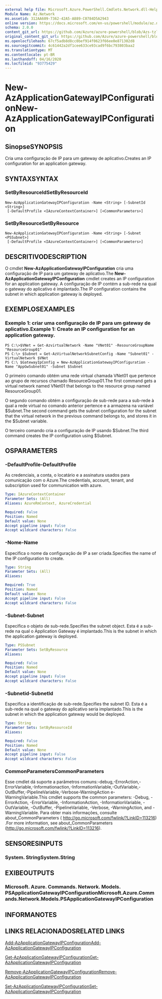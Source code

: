 ```yaml
---
external help file: Microsoft.Azure.PowerShell.Cmdlets.Network.dll-Help.xml
Module Name: Az.Network
ms.assetid: 312AA609-7362-42A5-A889-C0784D5A2943
online version: https://docs.microsoft.com/en-us/powershell/module/az.network/new-azapplicationgatewayipconfiguration
schema: 2.0.0
content_git_url: https://github.com/Azure/azure-powershell/blob/Azs-tzl/src/Network/Network/help/New-AzApplicationGatewayIPConfiguration.md
original_content_git_url: https://github.com/Azure/azure-powershell/blob/Azs-tzl/src/Network/Network/help/New-AzApplicationGatewayIPConfiguration.md
ms.openlocfilehash: 67cf5adb8d8cc0bef914f0623f66ee0e871302d8
ms.sourcegitcommit: 4c61442a2df1cee633ce93cad9f6bc793803baa2
ms.translationtype: MT
ms.contentlocale: pt-BR
ms.lasthandoff: 04/16/2020
ms.locfileid: "93775429"
---
```

# <span data-ttu-id="3b0a1-101">New-AzApplicationGatewayIPConfiguration</span><span class="sxs-lookup"><span data-stu-id="3b0a1-101">New-AzApplicationGatewayIPConfiguration</span></span>

## <span data-ttu-id="3b0a1-102">Sinopse</span><span class="sxs-lookup"><span data-stu-id="3b0a1-102">SYNOPSIS</span></span>
<span data-ttu-id="3b0a1-103">Cria uma configuração de IP para um gateway de aplicativo.</span><span class="sxs-lookup"><span data-stu-id="3b0a1-103">Creates an IP configuration for an application gateway.</span></span>

## <span data-ttu-id="3b0a1-104">SYNTAX</span><span class="sxs-lookup"><span data-stu-id="3b0a1-104">SYNTAX</span></span>

### <span data-ttu-id="3b0a1-105">SetByResourceId</span><span class="sxs-lookup"><span data-stu-id="3b0a1-105">SetByResourceId</span></span>
```
New-AzApplicationGatewayIPConfiguration -Name <String> [-SubnetId <String>]
 [-DefaultProfile <IAzureContextContainer>] [<CommonParameters>]
```

### <span data-ttu-id="3b0a1-106">SetByResource</span><span class="sxs-lookup"><span data-stu-id="3b0a1-106">SetByResource</span></span>
```
New-AzApplicationGatewayIPConfiguration -Name <String> [-Subnet <PSSubnet>]
 [-DefaultProfile <IAzureContextContainer>] [<CommonParameters>]
```

## <span data-ttu-id="3b0a1-107">DESCRITIVO</span><span class="sxs-lookup"><span data-stu-id="3b0a1-107">DESCRIPTION</span></span>
<span data-ttu-id="3b0a1-108">O cmdlet **New-AzApplicationGatewayIPConfiguration** cria uma configuração de IP para um gateway de aplicativo.</span><span class="sxs-lookup"><span data-stu-id="3b0a1-108">The **New-AzApplicationGatewayIPConfiguration** cmdlet creates an IP configuration for an application gateway.</span></span>
<span data-ttu-id="3b0a1-109">A configuração de IP contém a sub-rede na qual o gateway do aplicativo é implantado.</span><span class="sxs-lookup"><span data-stu-id="3b0a1-109">The IP configuration contains the subnet in which application gateway is deployed.</span></span>

## <span data-ttu-id="3b0a1-110">EXEMPLOS</span><span class="sxs-lookup"><span data-stu-id="3b0a1-110">EXAMPLES</span></span>

### <span data-ttu-id="3b0a1-111">Exemplo 1: criar uma configuração de IP para um gateway de aplicativo.</span><span class="sxs-lookup"><span data-stu-id="3b0a1-111">Example 1: Create an IP configuration for an application gateway.</span></span>
```
PS C:\>$VNet = Get-AzvirtualNetwork -Name "VNet01" -ResourceGroupName "ResourceGroup01"
PS C:\> $Subnet = Get-AzVirtualNetworkSubnetConfig -Name "Subnet01" -VirtualNetwork $VNet 
PS C:\ $GatewayIpConfig = New-AzApplicationGatewayIPConfiguration -Name "AppGwSubnet01" -Subnet $Subnet
```

<span data-ttu-id="3b0a1-112">O primeiro comando obtém uma rede virtual chamada VNet01 que pertence ao grupo de recursos chamado ResourceGroup01.</span><span class="sxs-lookup"><span data-stu-id="3b0a1-112">The first command gets a virtual network named VNet01 that belongs to the resource group named ResourceGroup01.</span></span>

<span data-ttu-id="3b0a1-113">O segundo comando obtém a configuração de sub-rede para a sub-rede à qual a rede virtual no comando anterior pertence e a armazena na variável $Subnet.</span><span class="sxs-lookup"><span data-stu-id="3b0a1-113">The second command gets the subnet configuration for the subnet that the virtual network in the previous command belongs to, and stores it in the $Subnet variable.</span></span>

<span data-ttu-id="3b0a1-114">O terceiro comando cria a configuração de IP usando $Subnet.</span><span class="sxs-lookup"><span data-stu-id="3b0a1-114">The third command creates the IP configuration using $Subnet.</span></span>

## <span data-ttu-id="3b0a1-115">OS</span><span class="sxs-lookup"><span data-stu-id="3b0a1-115">PARAMETERS</span></span>

### <span data-ttu-id="3b0a1-116">-DefaultProfile</span><span class="sxs-lookup"><span data-stu-id="3b0a1-116">-DefaultProfile</span></span>
<span data-ttu-id="3b0a1-117">As credenciais, a conta, o locatário e a assinatura usados para comunicação com o Azure.</span><span class="sxs-lookup"><span data-stu-id="3b0a1-117">The credentials, account, tenant, and subscription used for communication with azure.</span></span>

```yaml
Type: IAzureContextContainer
Parameter Sets: (All)
Aliases: AzureRmContext, AzureCredential

Required: False
Position: Named
Default value: None
Accept pipeline input: False
Accept wildcard characters: False
```

### <span data-ttu-id="3b0a1-118">-Nome</span><span class="sxs-lookup"><span data-stu-id="3b0a1-118">-Name</span></span>
<span data-ttu-id="3b0a1-119">Especifica o nome da configuração de IP a ser criada.</span><span class="sxs-lookup"><span data-stu-id="3b0a1-119">Specifies the name of the IP configuration to create.</span></span>

```yaml
Type: String
Parameter Sets: (All)
Aliases: 

Required: True
Position: Named
Default value: None
Accept pipeline input: False
Accept wildcard characters: False
```

### <span data-ttu-id="3b0a1-120">-Subnet</span><span class="sxs-lookup"><span data-stu-id="3b0a1-120">-Subnet</span></span>
<span data-ttu-id="3b0a1-121">Especifica o objeto de sub-rede.</span><span class="sxs-lookup"><span data-stu-id="3b0a1-121">Specifies the subnet object.</span></span>
<span data-ttu-id="3b0a1-122">Esta é a sub-rede na qual o Application Gateway é implantado.</span><span class="sxs-lookup"><span data-stu-id="3b0a1-122">This is the subnet in which the application gateway is deployed.</span></span>

```yaml
Type: PSSubnet
Parameter Sets: SetByResource
Aliases: 

Required: False
Position: Named
Default value: None
Accept pipeline input: False
Accept wildcard characters: False
```

### <span data-ttu-id="3b0a1-123">-Subnetid</span><span class="sxs-lookup"><span data-stu-id="3b0a1-123">-SubnetId</span></span>
<span data-ttu-id="3b0a1-124">Especifica a identificação de sub-rede.</span><span class="sxs-lookup"><span data-stu-id="3b0a1-124">Specifies the subnet ID.</span></span>
<span data-ttu-id="3b0a1-125">Esta é a sub-rede na qual o gateway do aplicativo seria implantado.</span><span class="sxs-lookup"><span data-stu-id="3b0a1-125">This is the subnet in which the application gateway would be deployed.</span></span>

```yaml
Type: String
Parameter Sets: SetByResourceId
Aliases: 

Required: False
Position: Named
Default value: None
Accept pipeline input: False
Accept wildcard characters: False
```

### <span data-ttu-id="3b0a1-126">CommonParameters</span><span class="sxs-lookup"><span data-stu-id="3b0a1-126">CommonParameters</span></span>
<span data-ttu-id="3b0a1-127">Esse cmdlet dá suporte a parâmetros comuns:-debug,-ErrorAction,-ErrorVariable,-Informationaction,-InformationVariable,-OutVariable,-OutBuffer,-PipelineVariable,-Verbose-WarningAction e-WarningVariable.</span><span class="sxs-lookup"><span data-stu-id="3b0a1-127">This cmdlet supports the common parameters: -Debug, -ErrorAction, -ErrorVariable, -InformationAction, -InformationVariable, -OutVariable, -OutBuffer, -PipelineVariable, -Verbose, -WarningAction, and -WarningVariable.</span></span> <span data-ttu-id="3b0a1-128">Para obter mais informações, consulte about_CommonParameters ( http://go.microsoft.com/fwlink/?LinkID=113216) .</span><span class="sxs-lookup"><span data-stu-id="3b0a1-128">For more information, see about_CommonParameters (http://go.microsoft.com/fwlink/?LinkID=113216).</span></span>

## <span data-ttu-id="3b0a1-129">SENSORES</span><span class="sxs-lookup"><span data-stu-id="3b0a1-129">INPUTS</span></span>

### <span data-ttu-id="3b0a1-130">System. String</span><span class="sxs-lookup"><span data-stu-id="3b0a1-130">System.String</span></span>

## <span data-ttu-id="3b0a1-131">EXIBE</span><span class="sxs-lookup"><span data-stu-id="3b0a1-131">OUTPUTS</span></span>

### <span data-ttu-id="3b0a1-132">Microsoft. Azure. Commands. Network. Models. PSApplicationGatewayIPConfiguration</span><span class="sxs-lookup"><span data-stu-id="3b0a1-132">Microsoft.Azure.Commands.Network.Models.PSApplicationGatewayIPConfiguration</span></span>

## <span data-ttu-id="3b0a1-133">INFORMA</span><span class="sxs-lookup"><span data-stu-id="3b0a1-133">NOTES</span></span>

## <span data-ttu-id="3b0a1-134">LINKS RELACIONADOS</span><span class="sxs-lookup"><span data-stu-id="3b0a1-134">RELATED LINKS</span></span>

[<span data-ttu-id="3b0a1-135">Add-AzApplicationGatewayIPConfiguration</span><span class="sxs-lookup"><span data-stu-id="3b0a1-135">Add-AzApplicationGatewayIPConfiguration</span></span>](./Add-AzApplicationGatewayIPConfiguration.md)

[<span data-ttu-id="3b0a1-136">Get-AzApplicationGatewayIPConfiguration</span><span class="sxs-lookup"><span data-stu-id="3b0a1-136">Get-AzApplicationGatewayIPConfiguration</span></span>](./Get-AzApplicationGatewayIPConfiguration.md)

[<span data-ttu-id="3b0a1-137">Remove-AzApplicationGatewayIPConfiguration</span><span class="sxs-lookup"><span data-stu-id="3b0a1-137">Remove-AzApplicationGatewayIPConfiguration</span></span>](./Remove-AzApplicationGatewayIPConfiguration.md)

[<span data-ttu-id="3b0a1-138">Set-AzApplicationGatewayIPConfiguration</span><span class="sxs-lookup"><span data-stu-id="3b0a1-138">Set-AzApplicationGatewayIPConfiguration</span></span>](./Set-AzApplicationGatewayIPConfiguration.md)


